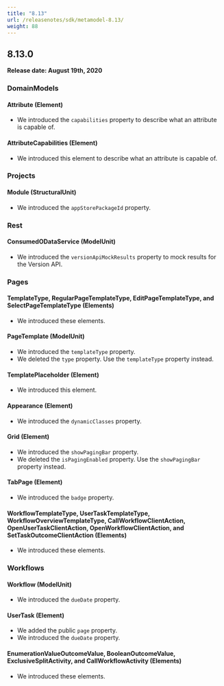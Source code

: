 ```yaml
---
title: "8.13"
url: /releasenotes/sdk/metamodel-8.13/
weight: 88
---
```


## 8.13.0

**Release date: August 19th, 2020**

### DomainModels

#### Attribute (Element)

* We introduced the `capabilities` property to describe what an attribute is capable of.

#### AttributeCapabilities (Element)

* We introduced this element to describe what an attribute is capable of.

### Projects

#### Module (StructuralUnit)

* We introduced the `appStorePackageId` property.

### Rest

#### ConsumedODataService (ModelUnit)

* We introduced the `versionApiMockResults` property to mock results for the Version API.

### Pages

#### TemplateType, RegularPageTemplateType, EditPageTemplateType, and SelectPageTemplateType (Elements)

* We introduced these elements.

#### PageTemplate (ModelUnit)

* We introduced the `templateType` property.
* We deleted the `type` property. Use the `templateType` property instead.

#### TemplatePlaceholder (Element)

* We introduced this element.

#### Appearance (Element)

* We introduced the `dynamicClasses` property.

#### Grid (Element)

* We introduced the `showPagingBar` property.
* We deleted the `isPagingEnabled` property. Use the `showPagingBar` property instead.

#### TabPage (Element)

* We introduced the `badge` property.

#### WorkflowTemplateType, UserTaskTemplateType, WorkflowOverviewTemplateType, CallWorkflowClientAction, OpenUserTaskClientAction, OpenWorkflowClientAction, and SetTaskOutcomeClientAction (Elements)

* We introduced these elements.

### Workflows

#### Workflow (ModelUnit)

* We introduced the `dueDate` property.

#### UserTask (Element)

* We added the public `page` property.
* We introduced the `dueDate` property.

#### EnumerationValueOutcomeValue, BooleanOutcomeValue, ExclusiveSplitActivity, and CallWorkflowActivity (Elements)

* We introduced these elements.
